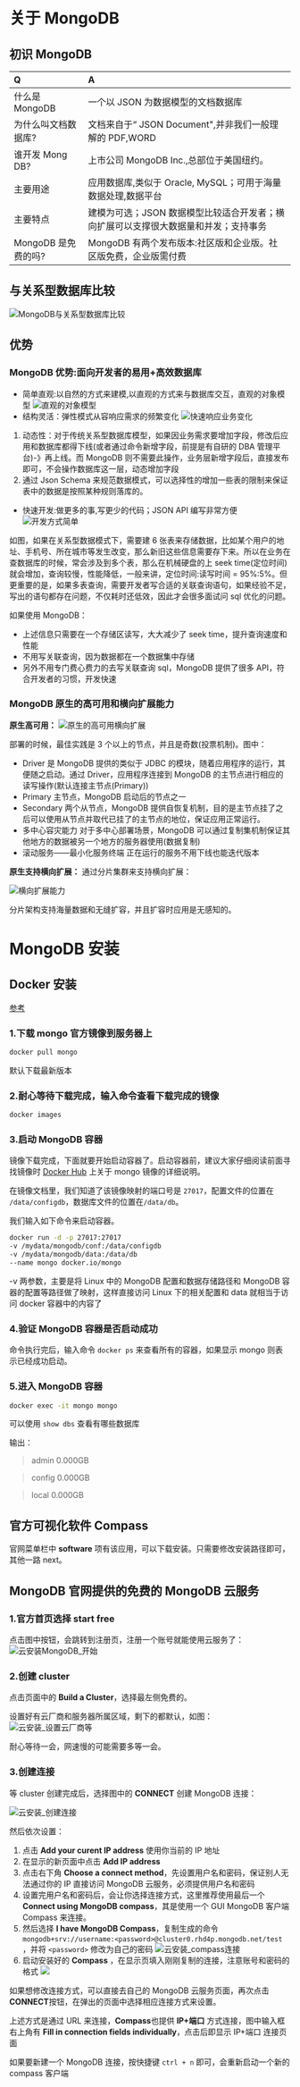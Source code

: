 # 关于 MongoDB

## 初识 MongoDB

| Q                   | A                                                                                   |
| :------------------ | :---------------------------------------------------------------------------------- |
| 什么是 MongoDB      | 一个以 JSON 为数据模型的文档数据库                                                  |
| 为什么叫文档数据库? | 文档来自于“ JSON Document",并非我们一般理解的 PDF,WORD                              |
| 谁开发 Mong DB?     | 上市公司 MongoDB Inc.,总部位于美国纽约。                                            |
| 主要用途            | 应用数据库,类似于 Oracle, MySQL；可用于海量数据处理,数据平台                        |
| 主要特点            | 建模为可选；JSON 数据模型比较适合开发者；横向扩展可以支撑很大数据量和并发；支持事务 |
| MongoDB 是免费的吗? | MongoDB 有两个发布版本:社区版和企业版。社区版免费，企业版需付费                     |

## 与关系型数据库比较

![MongoDB与关系型数据库比较](../img/MongoDB与关系型数据库比较.png)

## 优势

### MongoDB 优势:面向开发者的易用+高效数据库

- 简单直观:以自然的方式来建模,以直观的方式来与数据库交互，直观的对象模型
  ![直观的对象模型](../img/直观的对象模型.png)
- 结构灵活：弹性模式从容响应需求的频繁变化
  ![快速响应业务变化](../img/快速响应业务变化.png)

1. 动态性：对于传统关系型数据库模型，如果因业务需求要增加字段，修改后应用和数据库都得下线(或者通过命令新增字段，前提是有自研的 DBA 管理平台)-》再上线。而 MongoDB 则不需要此操作，业务层新增字段后，直接发布即可，不会操作数据库这一层，动态增加字段
2. 通过 Json Schema 来规范数据模式，可以选择性的增加一些表的限制来保证表中的数据是按照某种规则落库的。

- 快速开发:做更多的事,写更少的代码；JSON API 编写非常方便
  ![开发方式简单](../img/开发方式简单.png)

如图，如果在关系型数据模式下，需要建 6 张表来存储数据，比如某个用户的地址、手机号、所在城市等发生改变，那么新旧这些信息需要存下来。所以在业务在查数据库的时候，常会涉及到多个表，那么在机械硬盘的上 seek time(定位时间)就会增加，查询较慢，性能降低，一般来讲，定位时间:读写时间 = 95%:5%。但更重要的是，如果多表查询，需要开发者写合适的关联查询语句，如果经验不足，写出的语句都存在问题，不仅耗时还低效，因此才会很多面试问 sql 优化的问题。

如果使用 MongoDB：

- 上述信息只需要在一个存储区读写，大大减少了 seek time，提升查询速度和性能
- 不用写关联查询，因为数据都在一个数据集中存储
- 另外不用专门费心费力的去写关联查询 sql，MongoDB 提供了很多 API，符合开发者的习惯，开发快速

### MongoDB 原生的高可用和横向扩展能力

**原生高可用：**
![原生的高可用横向扩展](../img/原生的高可用横向扩展.png)

部署的时候，最佳实践是 3 个以上的节点，并且是奇数(投票机制)。图中：

- Driver 是 MongoDB 提供的类似于 JDBC 的模块，随着应用程序的运行，其便随之启动。通过 Driver，应用程序连接到 MongoDB 的主节点进行相应的读写操作(默认连接主节点(Primary))
- Primary 主节点，MongoDB 启动后的节点之一
- Secondary 两个从节点，MongoDB 提供自恢复机制，目的是主节点挂了之后可以使用从节点并取代已挂了的主节点的地位，保证应用正常运行。
- 多中心容灾能力 对于多中心部署场景，MongoDB 可以通过复制集机制保证其他地方的数据被另一个地方的服务器使用(数据复制)
- 滚动服务——最小化服务终端 正在运行的服务不用下线也能迭代版本

**原生支持横向扩展：**
通过分片集群来支持横向扩展：

![横向扩展能力](../img/横向扩展能力.png)

分片架构支持海量数据和无缝扩容，并且扩容时应用是无感知的。

# MongoDB 安装

## Docker 安装

[参考](https://www.jianshu.com/p/2181b2e27021)

### 1.下载 mongo 官方镜像到服务器上

```sh
docker pull mongo
```

默认下载最新版本

### 2.耐心等待下载完成，输入命令查看下载完成的镜像

```sh
docker images
```

### 3.启动 MongoDB 容器

镜像下载完成，下面就要开始启动容器了。启动容器前，建议大家仔细阅读前面寻找镜像时 [Docker Hub](https://hub.docker.com/_/mongo/) 上关于 mongo 镜像的详细说明。

在镜像文档里，我们知道了该镜像映射的端口号是 `27017`，配置文件的位置在 `/data/configdb`，数据库文件的位置在`/data/db`。

我们输入如下命令来启动容器。

```sh
docker run -d -p 27017:27017
-v /mydata/mongodb/conf:/data/configdb
-v /mydata/mongodb/data:/data/db
--name mongo docker.io/mongo

```

-v 两参数，主要是将 Linux 中的 MongoDB 配置和数据存储路径和 MongoDB 容器的配置等路径做了映射，这样直接访问 Linux 下的相关配置和 data 就相当于访问 docker 容器中的内容了

### 4.验证 MongoDB 容器是否启动成功

命令执行完后，输入命令 `docker ps` 来查看所有的容器，如果显示 mongo 则表示已经成功启动。

### 5.进入 MongoDB 容器

```sh
docker exec -it mongo mongo
```

可以使用 `show dbs` 查看有哪些数据库

输出：

> admin 0.000GB

> config 0.000GB

> local 0.000GB

## 官方可视化软件 Compass

官网菜单栏中 **software** 项有该应用，可以下载安装。只需要修改安装路径即可，其他一路 next。

## MongoDB 官网提供的免费的 MongoDB 云服务

### 1.官方首页选择 start free

点击图中按钮，会跳转到注册页，注册一个账号就能使用云服务了：
![云安装MongoDB_开始](../img/云安装MongoDB_开始.png)

### 2.创建 cluster

点击页面中的 **Build a Cluster**，选择最左侧免费的。

设置好有云厂商和服务器所属区域，剩下的都默认，如图：
![云安装_设置云厂商等](../img/云安装_设置云厂商等.png)

耐心等待一会，网速慢的可能需要多等一会。

### 3.创建连接

等 cluster 创建完成后，选择图中的 **CONNECT** 创建 MongoDB 连接：

![云安装_创建连接](../img/云安装_创建连接.png)

然后依次设置：

1. 点击 **Add your curent IP address** 使用你当前的 IP 地址
2. 在显示的新页面中点击 **Add IP address**
3. 点击右下角 **Choose a connect method**，先设置用户名和密码，保证别人无法通过你的 IP 直接访问 MongoDB 云服务，必须提供用户名和密码
4. 设置完用户名和密码后，会让你选择连接方式，这里推荐使用最后一个 **Connect using MongoDB compass**，其是使用一个 GUI MongoDB 客户端 Compass 来连接。
5. 然后选择 **I have MongoDB Compass**，复制生成的命令 `mongodb+srv://username:<password>@cluster0.rhd4p.mongodb.net/test` ，并将 `<password>` 修改为自己的密码
   ![云安装_compass连接](../img/云安装_compass连接.png)
6. 启动安装好的 **Compass** ，在显示页填入刚刚复制的连接，注意账号和密码的格式
   ![](../img/compass创建连接.png)

如果想修改连接方式，可以直接去自己的 MongoDB 云服务页面，再次点击 **CONNECT**按钮，在弹出的页面中选择相应连接方式来设置。

上述方式是通过 URL 来连接，**Compass**也提供 **IP+端口** 方式连接，图中输入框右上角有 **Fill in connection fields individually**，点击后即显示 IP+端口 连接页面

如果要新建一个 MongoDB 连接，按快捷键 `ctrl + n` 即可，会重新启动一个新的 compass 客户端
